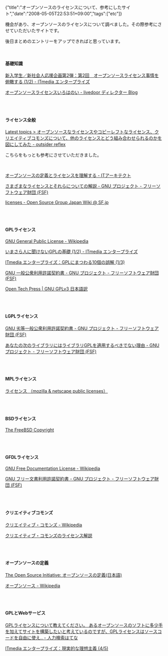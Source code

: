 {"title":"オープンソースのライセンスについて、参考にしたサイト","date":"2008-05-05T22:53:51+09:00","tags":["etc"]}

<!-- DATE: 2008-05-05T13:53:51+00:00 -->
<!-- OLDURL: http://d.hatena.ne.jp/cou929_la/20080505/ -->


<div class="section">
<p>機会があり、オープンソースのライセンスについて調べました。その際参考にさせていただいたサイトです。</p>
<p>後日まとめのエントリーをアップできればと思っています。</p>
<br>

<h4>基礎知識</h4>
<p><a href="http://www.itmedia.co.jp/enterprise/articles/0703/01/news095.html" target="_blank">新入学生／新社会人応援企画第2弾：第2回　オープンソースライセンス事情を俯瞰する (1/2) - ITmedia エンタープライズ</a> </p>
<p><a href="http://blog.livedoor.jp/ld_directors/archives/50870865.html" target="_blank">オープンソースライセンスいろはのい - livedoor ディレクター Blog</a></p>
<br>

<br>

<h4>ライセンス全般</h4>
<p><a href="http://piro.sakura.ne.jp/latest/blosxom/mozilla/xul/2008-04-02_license.htm" target="_blank">Latest topics > オープンソースなライセンスやコピーレフトなライセンス、クリエイティブコモンズについて、他のライセンスとどう組み合わせられるのかを図にしてみた - outsider reflex</a></p>
<p>こちらをもっとも参考にさせていただきました。</p>
<br>

<p><a href="http://www.itarchitect.jp/beginners/-/11250-1.html" target="_blank">オープンソースの定義とライセンスを理解する - ITアーキテクト</a> </p>
<p><a href="http://www.gnu.org/licenses/license-list.ja.html" target="_blank">さまざまなライセンスとそれらについての解説 - GNU プロジェクト - フリーソフトウェア財団 (FSF)</a> </p>
<p><a href="http://sourceforge.jp/projects/opensource/wiki/licenses" target="_blank">licenses - Open Source Group Japan Wiki @ SF.jp</a></p>
<br>

<br>

<h4>GPLライセンス</h4>
<p><a href="http://ja.wikipedia.org/wiki/GNU_General_Public_License" target="_blank">GNU General Public License - Wikipedia</a></p>
<p><a href="http://www.itmedia.co.jp/enterprise/articles/0504/29/news003.html" target="_blank">いまさら人に聞けないGPLの基礎 (1/2) - ITmedia エンタープライズ</a></p>
<p><a href="http://www.itmedia.co.jp/enterprise/articles/0609/01/news011.html" target="_blank">ITmedia エンタープライズ：GPLにまつわる10個の誤解 (1/3)</a></p>
<p><a href="http://www.gnu.org/licenses/gpl.ja.html" target="_blank">GNU 一般公衆利用許諾契約書 - GNU プロジェクト - フリーソフトウェア財団 (FSF)</a></p>
<p><a href="http://opentechpress.jp/opensource/07/09/02/130237.shtml" target="_blank">Open Tech Press | GNU GPLv3 日本語訳</a></p>
<br>

<br>

<h4>LGPLライセンス</h4>
<p><a href="http://www.gnu.org/copyleft/lesser.ja.html" target="_blank">GNU 劣等一般公衆利用許諾契約書 - GNU プロジェクト - フリーソフトウェア財団 (FSF)</a></p>
<p><a href="http://www.gnu.org/licenses/why-not-lgpl.ja.html" target="_blank">あなたの次のライブラリにはライブラリGPLを適用するべきでない理由 - GNUプロジェクト - フリーソフトウェア財団 (FSF)</a></p>
<br>

<br>

<h4>MPLライセンス</h4>
<p><a href="http://www.mozilla-japan.org/MPL/" target="_blank">ライセンス （mozilla & netscape public licenses）</a></p>
<br>

<br>

<h4>BSDライセンス</h4>
<p><a href="http://www.jp.freebsd.org/www.freebsd.org/ja/copyright/freebsd-license.html" target="_blank">The FreeBSD Copyright</a></p>
<br>

<br>

<h4>GFDLライセンス</h4>
<p><a href="http://ja.wikipedia.org/wiki/GNU_Free_Documentation_License" target="_blank">GNU Free Documentation License - Wikipedia</a></p>
<p><a href="http://www.opensource.jp/fdl/fdl.ja.html" target="_blank">GNU フリー文書利用許諾契約書 - GNU プロジェクト - フリーソフトウェア財団 (FSF)</a></p>
<br>

<br>

<h4>クリエイティブコモンズ</h4>
<p><a href="http://ja.wikipedia.org/wiki/%E3%82%AF%E3%83%AA%E3%82%A8%E3%82%A4%E3%83%86%E3%82%A3%E3%83%96%E3%83%BB%E3%82%B3%E3%83%A2%E3%83%B3%E3%82%BA" target="_blank">クリエイティブ・コモンズ - Wikipedia</a></p>
<p><a href="http://www.hyuki.com/trans/cc-licenses.html" target="_blank">クリエイティブ・コモンズのライセンス解説</a></p>
<br>

<br>

<h4>オープンソースの定義</h4>
<p><a href="http://www.opensource.jp/osd/osd-japanese.html" target="_blank">The Open Source Initiative: オープンソースの定義(日本語)</a></p>
<p><a href="http://ja.wikipedia.org/wiki/%E3%82%AA%E3%83%BC%E3%83%97%E3%83%B3%E3%82%BD%E3%83%BC%E3%82%B9" target="_blank">オープンソース - Wikipedia</a></p>
<br>

<br>

<h4>GPLとWebサービス</h4>
<p><a href="http://q.hatena.ne.jp/1151114927" target="_blank">GPLライセンスについて教えてください。 あるオープンソースのソフトに多少手を加えてサイトを構築したいと考えているのですが、GPLライセンスはソースコードを自由に使え.. - 人力検索はてな</a></p>
<p><a href="http://www.itmedia.co.jp/enterprise/articles/0601/30/news043_4.html" target="_blank">ITmedia エンタープライズ：現実的な理想主義 (4/5)</a></p>
</div>






